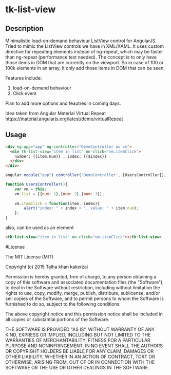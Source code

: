 # tk-list-view

## Description
Minimalistic load-on-demand behaviour ListView control for AngularJS. Tried to mimic the ListView controls we have in XML/XAML. It uses custom directive for repeating elements instead of ng-repeat, which may be faster than ng-repeat (performance test needed). The concept is to only have those items in DOM that are currently on the viewport. So in case of 100 or 100k elements in an array, it only add those items in DOM that can be seen.

Features include:<br/>
1. load-on-demand behaviour<br/>
2. Click event

Plan to add more options and feautres in coming days.

Idea taken from Angular Material Virtual Repeat
https://material.angularjs.org/latest/demo/virtualRepeat

## Usage
````html
<div ng-app="app" ng-controller="DemoController as vm">
  <div tk-list-view="item in list" on-click="vm.itemClick">
    number: {{item.num}} , index: {{$index}}
  </div>
</div>
````

````javascript
angular.module("app").controller('DemoController', [UsersController]);

function UsersController(){
    var vm = this;
    vm.list = [{num: 1},{num: 2},{num: 3}];
    
    vm.itemClick = function(item, index){
        alert("index: " + index + ", value: " + item.num);
    };
}
````

also, can be used as an element
````html
<tk-list-view="item in list" on-click="vm.itemClick"></tk-list-view>
````

#License

The MIT License (MIT)

Copyright (c) 2015 Talha khan kakerzai

Permission is hereby granted, free of charge, to any person obtaining a copy
of this software and associated documentation files (the "Software"), to deal
in the Software without restriction, including without limitation the rights
to use, copy, modify, merge, publish, distribute, sublicense, and/or sell
copies of the Software, and to permit persons to whom the Software is
furnished to do so, subject to the following conditions:

The above copyright notice and this permission notice shall be included in all
copies or substantial portions of the Software.

THE SOFTWARE IS PROVIDED "AS IS", WITHOUT WARRANTY OF ANY KIND, EXPRESS OR
IMPLIED, INCLUDING BUT NOT LIMITED TO THE WARRANTIES OF MERCHANTABILITY,
FITNESS FOR A PARTICULAR PURPOSE AND NONINFRINGEMENT. IN NO EVENT SHALL THE
AUTHORS OR COPYRIGHT HOLDERS BE LIABLE FOR ANY CLAIM, DAMAGES OR OTHER
LIABILITY, WHETHER IN AN ACTION OF CONTRACT, TORT OR OTHERWISE, ARISING FROM,
OUT OF OR IN CONNECTION WITH THE SOFTWARE OR THE USE OR OTHER DEALINGS IN THE
SOFTWARE.
